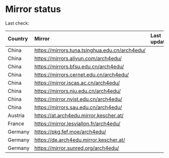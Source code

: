 <script src="./time.js"></script>
# Mirror status
Last check: <script type="text/javascript">localize(1724308075.027927);</script>

|Country|Mirror|Last update|
|:------|:-----|:----------|
|China|https://mirrors.tuna.tsinghua.edu.cn/arch4edu/|<script type="text/javascript">localize(1724265560);</script>|
|China|https://mirrors.aliyun.com/arch4edu/|<script type="text/javascript">localize(1724265560);</script>|
|China|https://mirrors.bfsu.edu.cn/arch4edu/|<script type="text/javascript">localize(1724265560);</script>|
|China|https://mirrors.cernet.edu.cn/arch4edu/|<script type="text/javascript">localize(1724265560);</script>|
|China|https://mirror.iscas.ac.cn/arch4edu/|<script type="text/javascript">localize(1724265560);</script>|
|China|https://mirrors.nju.edu.cn/arch4edu/|<script type="text/javascript">localize(1724179006);</script>|
|China|https://mirror.nyist.edu.cn/arch4edu/|<script type="text/javascript">localize(1724265560);</script>|
|China|https://mirrors.sau.edu.cn/arch4edu/|<script type="text/javascript">localize(1724265560);</script>|
|Austria|https://at.arch4edu.mirror.kescher.at/|<script type="text/javascript">localize(1724265560);</script>|
|France|https://mirror.lesviallon.fr/arch4edu/|<script type="text/javascript">localize(1724265560);</script>|
|Germany|https://pkg.fef.moe/arch4edu/|<script type="text/javascript">localize(1724265560);</script>|
|Germany|https://de.arch4edu.mirror.kescher.at/|<script type="text/javascript">localize(1724265560);</script>|
|Germany|https://mirror.sunred.org/arch4edu/|<script type="text/javascript">localize(1724265560);</script>|

<script src="./tablefilter/tablefilter.js"></script>
<script src="./table.js"></script>